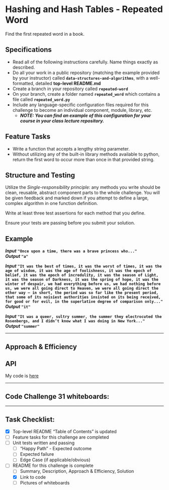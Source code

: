 # Hashing and Hash Tables - Repeated Word
Find the first repeated word in a book.

## Specifications
- Read all of the following instructions carefully. Name things exactly as described.
- Do all your work in a public repository (matching the example provided by your instructor) called __`data-structures-and-algorithms`__, with a well-formatted, detailed __top-level README.md__
- Create a branch in your repository called __`repeated-word`__
- On your branch, create a folder named __`repeated_word`__ which contains a file called __`repeated_word.py`__
- Include any language-specific configuration files required for this challenge to become an individual component, module, library, etc.
	- __*NOTE: You can find an example of this configuration for your course in your class lecture repository.*__

## Feature Tasks
* Write a function that accepts a lengthy string parameter.
* Without utilizing any of the built-in library methods available to python, return the first word to occur more than once in that provided string.

## Structure and Testing
Utilize the *Single-responsibility principle*: any methods you write should be clean, reusable, abstract component parts to the whole challenge. You will be given feedback and marked down if you attempt to define a large, complex algorithm in one function definition.

Write at least three test assertions for each method that you define.

Ensure your tests are passing before you submit your solution.

## Example

__*Input*__
__`"Once upon a time, there was a brave princess who..."`__ <br>
__*Output*__	__`"a"`__ <br>

__*Input*__
__`"It was the best of times, it was the worst of times, it was the age of wisdom, it was the age of foolishness, it was the epoch of belief, it was the epoch of incredulity, it was the season of Light, it was the season of Darkness, it was the spring of hope, it was the winter of despair, we had everything before us, we had nothing before us, we were all going direct to Heaven, we were all going direct the other way – in short, the period was so far like the present period, that some of its noisiest authorities insisted on its being received, for good or for evil, in the superlative degree of comparison only..."`__ <br>
__*Output*__  __`"it"`__ <br>

__*Input*__
__`"It was a queer, sultry summer, the summer they electrocuted the Rosenbergs, and I didn’t know what I was doing in New York..."`__ <br>
__*Output*__	__`"summer"`__ <br>

---

## Approach & Efficiency
<!-- __Big O space complexity__ for this approach is __`O(n)`__ <br>
__Big O time complexity__ for this approach is __`O(n)`__ <br>
__Big O time complexity for insertion/deletion__ is __`O(1)`__ <br> -->

## API
<!-- Descriptions of each method publicly available to my NN are detailed above (q.v.). -->

My code is [here](./repeated_word.py)

---

## Code Challenge 31 whiteboards:
<!-- ![CC-31 repeated word - 1](./RELATIVE_PATH) -->

---

## Task Checklist: <br>
- [X] Top-level README “Table of Contents” is updated <br>
- [ ] Feature tasks for this challenge are completed <br>
- [ ] Unit tests written and passing <br>
    - [ ] “Happy Path” - Expected outcome <br>
    - [ ] Expected failure <br>
    - [ ] Edge Case (if applicable/obvious) <br>
- [ ] README for this challenge is complete <br>
    - [ ] Summary, Description, Approach & Efficiency, Solution <br>
    - [X] Link to code <br>
    - [ ] Pictures of whiteboards <br>
